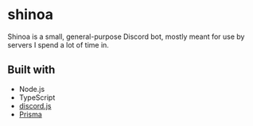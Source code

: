 # shinoa

Shinoa is a small, general-purpose Discord bot, mostly meant for use by servers I spend a lot of time in.

## Built with

- Node.js
- TypeScript
- [discord.js](https://github.com/discordjs/discord.js/)
- [Prisma](https://www.prisma.io/)

